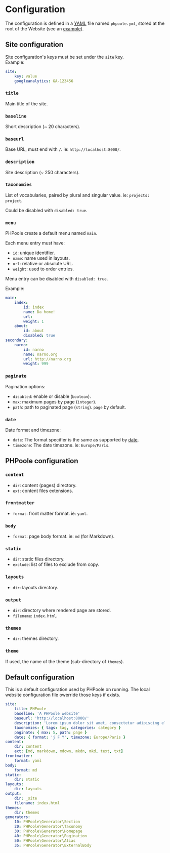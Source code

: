 <!--
repository: https://github.com/PHPoole/PHPoole/edit/master/docs/
file: 4.Configuration.md
alias: documentation/4-configuration
-->

# Configuration

The configuration is defined in a [YAML](http://www.yaml.org) file named `phpoole.yml`, stored at the root of the Website (see an [example](https://github.com/PHPoole/PHPoole/blob/master/skeleton/phpoole.yml)).

## Site configuration

Site configuration's keys must be set under the `site` key.  
Example:
```yaml
site:
    key: value
    googleanalytics: GA-123456
```

### `title`

Main title of the site.

### `baseline`

Short description (~ 20 characters).

### `baseurl`

Base URL, must end with `/`.
ie: `http://localhost:8000/`.

### `description`

Site description (~ 250 characters).

### `taxonomies`

List of vocabularies, paired by plural and singular value.  ie: `projects: project`.

Could be disabled with `disabled: true`.

### `menu`

PHPoole create a default menu named `main`.

Each menu entry must have:

- `id`: unique identifier.
- `name`: name used in layouts.
- `url`: relative or absolute URL.
- `weight`: used to order entries.

Menu entry can be disabled with `disabled: true`.

Example:
```yaml
main:
    index:
        id: index
        name: Da home!
        url:
        weight: 1
    about:
        id: about
        disabled: true
secondary:
    narno:
        id: narno
        name: narno.org
        url: http://narno.org
        weight: 999
```

### `paginate`
Pagination options:
- `disabled`: enable or disable (`boolean`).
- `max`: maximum pages by page (`integer`).
- `path`: path to paginated page (`string`). `page` by default.

### `date`
Date format and timezone:
- `date`: The format specifier is the same as supported by [date](http://www.php.net/date).
- `timezone`:  The date timezone. ie: `Europe/Paris`.

## PHPoole configuration

### `content`
- `dir`: content (pages) directory.
- `ext`: content files extensions.

### `frontmatter`
- `format`: front matter format. ie: `yaml`.

### `body`
- `format`: page body format. ie: `md` (for Markdown).

### `static`
- `dir`: static files directory.
- `exclude`: list of files to exclude from copy.

### `layouts`
- `dir`: layouts directory.

### `output`
- `dir`: directory where rendered page are stored.
- `filename`: `index.html`.

### `themes`
- `dir`: themes directory.

### `theme`
If used, the name of the theme (sub-directory of `themes`).

## Default configuration

This is a default configuration used by PHPoole on running. The local website configuration file owerride those keys if exists.

```yaml
site:
    title: PHPoole
    baseline: 'A PHPoole website'
    baseurl: 'http://localhost:8000/'
    description: 'Lorem ipsum dolor sit amet, consectetur adipiscing elit, sed do eiusmod tempor incididunt ut labore et dolore magna aliqua.'
    taxonomies: { tags: tag, categories: category }
    paginate: { max: 5, path: page }
    date: { format: 'j F Y', timezone: Europe/Paris }
content:
    dir: content
    ext: [md, markdown, mdown, mkdn, mkd, text, txt]
frontmatter:
    format: yaml
body:
    format: md
static:
    dir: static
layouts:
    dir: layouts
output:
    dir: _site
    filename: index.html
themes:
    dir: themes
generators:
    10: PHPoole\Generator\Section
    20: PHPoole\Generator\Taxonomy
    30: PHPoole\Generator\Homepage
    40: PHPoole\Generator\Pagination
    50: PHPoole\Generator\Alias
    35: PHPoole\Generator\ExternalBody
```
